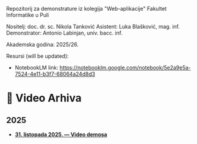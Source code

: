 Repozitorij za demonstrature iz kolegija "Web-aplikacije"
Fakultet Informatike u Puli

Nositelj: doc. dr. sc. Nikola Tanković
Asistent: Luka Blašković, mag. inf.
Demonstrator: Antonio Labinjan, univ. bacc. inf.

Akademska godina: 2025/26.


Resursi (will be updated):

- NotebookLM link: https://notebooklm.google.com/notebook/5e2a9e5a-7524-4e11-b3f7-68064a24d8d3
# 🎥 Video Arhiva

## 2025
- **[31. listopada 2025. — Video demosa](https://youtu.be/bXk7NSBM61w)**
